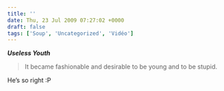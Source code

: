 ```yaml
---
title: ''
date: Thu, 23 Jul 2009 07:27:02 +0000
draft: false
tags: ['Soup', 'Uncategorized', 'Vidéo']
---
```


**_Useless Youth_**

> It became fashionable and desirable to be young and to be stupid.

He’s so right :P